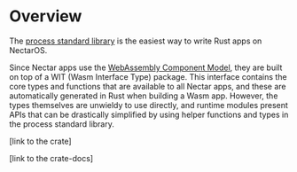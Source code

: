 # Overview

The [process standard library](https://github.com/uqbar-dao/process_lib) is the easiest way to write Rust apps on NectarOS.

Since Nectar apps use the [WebAssembly Component Model](https://component-model.bytecodealliance.org/), they are built on top of a WIT (Wasm Interface Type) package.
This interface contains the core types and functions that are available to all Nectar apps, and these are automatically generated in Rust when building a Wasm app.
However, the types themselves are unwieldy to use directly, and runtime modules present APIs that can be drastically simplified by using helper functions and types in the process standard library.

[link to the crate]

[link to the crate-docs]
